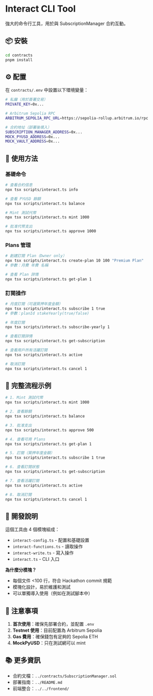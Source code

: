 # Interact CLI Tool

強大的命令行工具，用於與 SubscriptionManager 合約互動。

## 📦 安裝

```bash
cd contracts
pnpm install
```

## ⚙️ 配置

在 `contracts/.env` 中設置以下環境變量：

```bash
# 私鑰（用於簽署交易）
PRIVATE_KEY=0x...

# Arbitrum Sepolia RPC
ARBITRUM_SEPOLIA_RPC_URL=https://sepolia-rollup.arbitrum.io/rpc

# 合約地址（部署後填入）
SUBSCRIPTION_MANAGER_ADDRESS=0x...
MOCK_PYUSD_ADDRESS=0x...
MOCK_VAULT_ADDRESS=0x...
```

## 🚀 使用方法

### 基礎命令

```bash
# 查看合約信息
npx tsx scripts/interact.ts info

# 查看 PYUSD 餘額
npx tsx scripts/interact.ts balance

# Mint 測試代幣
npx tsx scripts/interact.ts mint 1000

# 批准代幣支出
npx tsx scripts/interact.ts approve 1000
```

### Plans 管理

```bash
# 創建訂閱 Plan（Owner only）
npx tsx scripts/interact.ts create-plan 10 100 "Premium Plan"
# 參數：月費 年費 名稱

# 查看 Plan 詳情
npx tsx scripts/interact.ts get-plan 1
```

### 訂閱操作

```bash
# 月度訂閱（可選質押年度金額）
npx tsx scripts/interact.ts subscribe 1 true
# 參數：planId stakeYearly(true/false)

# 年度訂閱
npx tsx scripts/interact.ts subscribe-yearly 1

# 查看訂閱詳情
npx tsx scripts/interact.ts get-subscription

# 查看用戶所有活躍訂閱
npx tsx scripts/interact.ts active

# 取消訂閱
npx tsx scripts/interact.ts cancel 1
```

## 📝 完整流程示例

```bash
# 1. Mint 測試代幣
npx tsx scripts/interact.ts mint 1000

# 2. 查看餘額
npx tsx scripts/interact.ts balance

# 3. 批准支出
npx tsx scripts/interact.ts approve 500

# 4. 查看可用 Plans
npx tsx scripts/interact.ts get-plan 1

# 5. 訂閱（質押年度金額）
npx tsx scripts/interact.ts subscribe 1 true

# 6. 查看訂閱狀態
npx tsx scripts/interact.ts get-subscription

# 7. 查看活躍訂閱
npx tsx scripts/interact.ts active

# 8. 取消訂閱
npx tsx scripts/interact.ts cancel 1
```

## 🔧 開發說明

這個工具由 4 個模塊組成：

- `interact-config.ts` - 配置和基礎設置
- `interact-functions.ts` - 讀取操作
- `interact-write.ts` - 寫入操作
- `interact.ts` - CLI 入口

**為什麼分模塊？**
- 每個文件 <100 行，符合 Hackathon commit 規範
- 模塊化設計，易於維護和測試
- 可以單獨導入使用（例如在測試腳本中）

## 🎯 注意事項

1. **首次使用**：確保先部署合約，並配置 `.env`
2. **Testnet 使用**：目前配置為 Arbitrum Sepolia
3. **Gas 費用**：確保錢包有足夠的 Sepolia ETH
4. **MockPyUSD**：只在測試網可以 mint

## 📚 更多資訊

- 合約文檔：`../contracts/SubscriptionManager.sol`
- 部署指南：`../README.md`
- 前端整合：`../../frontend/`

